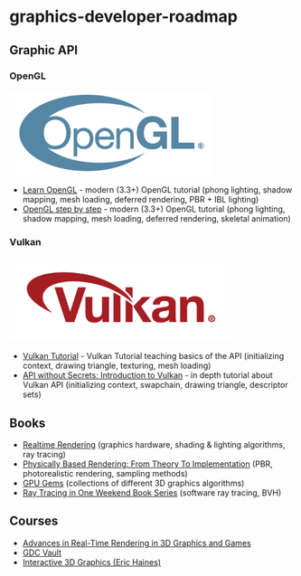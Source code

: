 # graphics-developer-roadmap

## Graphic API

### OpenGL

<img src="images/opengl-logo.png" height="150">

- [Learn OpenGL](https://learnopengl.com/) - modern (3.3+) OpenGL tutorial (phong lighting, shadow mapping, mesh loading, deferred rendering, PBR + IBL lighting) 
- [OpenGL step by step](http://ogldev.atspace.co.uk/) - modern (3.3+) OpenGL tutorial (phong lighting, shadow mapping, mesh loading, deferred rendering, skeletal animation)

### Vulkan

<img src="images/vulkan-logo.png" height="150">

- [Vulkan Tutorial](https://vulkan-tutorial.com/) - Vulkan Tutorial teaching basics of the API (initializing context, drawing triangle, texturing, mesh loading)
- [API without Secrets: Introduction to Vulkan](https://software.intel.com/content/www/us/en/develop/articles/api-without-secrets-introduction-to-vulkan-preface.html) - in depth tutorial about Vulkan API (initializing context, swapchain, drawing triangle, descriptor sets) 

## Books

- [Realtime Rendering](https://www.amazon.com/Real-Time-Rendering-Fourth-Tomas-Akenine-M%C3%B6ller/dp/1138627003) (graphics hardware, shading & lighting algorithms, ray tracing)
- [Physically Based Rendering: From Theory To Implementation](https://www.amazon.com/Physically-Based-Rendering-Theory-Implementation/dp/0128006455) (PBR, photorealistic rendering, sampling methods)
- [GPU Gems](https://developer.nvidia.com/gpugems/gpugems/contributors) (collections of different 3D graphics algorithms)
- [Ray Tracing in One Weekend Book Series](https://github.com/RayTracing/raytracing.github.io) (software ray tracing, BVH)

## Courses
- [Advances in Real-Time Rendering in 3D Graphics and Games](http://advances.realtimerendering.com/)
- [GDC Vault](https://www.gdcvault.com/)
- [Interactive 3D Graphics (Eric Haines)](https://www.udacity.com/course/interactive-3d-graphics--cs291)
